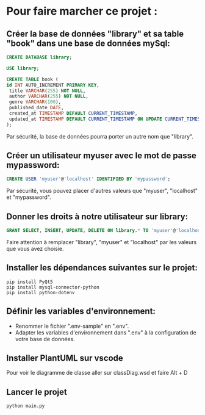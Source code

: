 # Pour faire marcher ce projet :

## Créer la base de données "library" et sa table "book" dans une base de données mySql:

```SQL
CREATE DATABASE library;

USE library;

CREATE TABLE book (
id INT AUTO_INCREMENT PRIMARY KEY,
 title VARCHAR(255) NOT NULL,
 author VARCHAR(255) NOT NULL,
 genre VARCHAR(100),
 published_date DATE,
 created_at TIMESTAMP DEFAULT CURRENT_TIMESTAMP,
 updated_at TIMESTAMP DEFAULT CURRENT_TIMESTAMP ON UPDATE CURRENT_TIMESTAMP
);
```

Par sécurité, la base de données pourra porter un autre nom que "library".

## Créer un utilisateur myuser avec le mot de passe mypassword:

```SQL
CREATE USER 'myuser'@'localhost' IDENTIFIED BY 'mypassword';
```

Par sécurité, vous pouvez placer d'autres valeurs que "myuser", "localhost" et "mypassword".

## Donner les droits à notre utilisateur sur library:

```SQL
GRANT SELECT, INSERT, UPDATE, DELETE ON library.* TO 'myuser'@'localhost';
```

Faire attention à remplacer "library", "myuser" et "localhost" par les valeurs que vous avez choisie.

## Installer les dépendances suivantes sur le projet:

    pip install PyQt5
    pip install mysql-connector-python
    pip install python-dotenv

## Définir les variables d'environnement:

- Renommer le fichier ".env-sample" en ".env".
- Adapter les variables d'environnement dans ".env" à la configuration de votre base de données.

## Installer PlantUML sur vscode

Pour voir le diagramme de classe aller sur classDiag.wsd et faire Alt + D

## Lancer le projet

    python main.py
